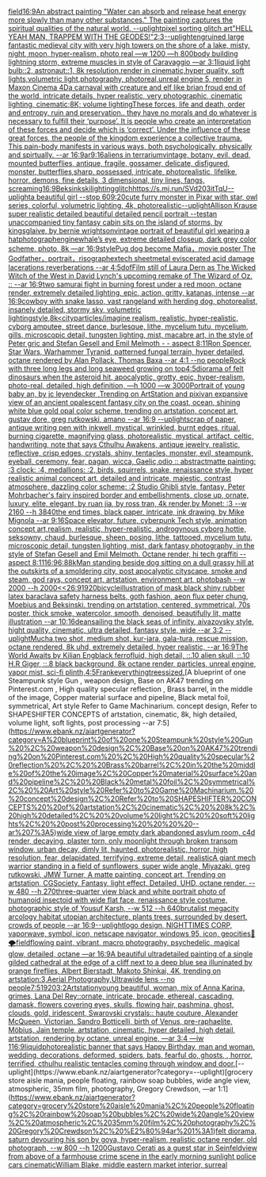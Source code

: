 [field](https://www.ebank.nz/aiartgenerator?category=field)[16:9](https://www.ebank.nz/aiartgenerator?category=16%3A9)[An abstract painting "Water can absorb and release heat energy more slowly than many other substances." The painting captures the spiritual qualities of the natural world. --uplight](https://www.ebank.nz/aiartgenerator?category=An%20abstract%20painting%20%22Water%20can%20absorb%20and%20release%20heat%20energy%20more%20slowly%20than%20many%20other%20substances.%22%20The%20painting%20captures%20the%20spiritual%20qualities%20of%20the%20natural%20world.%20--uplight)[pixel sorting glitch art](https://www.ebank.nz/aiartgenerator?category=pixel%20sorting%20glitch%20art)["HELL YEAH MAN, TRAPPEM WITH THE GEODES!"](https://www.ebank.nz/aiartgenerator?category=%22HELL%20YEAH%20MAN%2C%20TRAPPEM%20WITH%20THE%20GEODES%21%22)[2:3](https://www.ebank.nz/aiartgenerator?category=2%3A3)[--uplight](https://www.ebank.nz/aiartgenerator?category=--uplight)[eng](https://www.ebank.nz/aiartgenerator?category=eng)[ruined large fantastic medieval city with very high towers on the shore of a lake, misty, night, moon, hyper-realism, photo real —w 1200 —h 800](https://www.ebank.nz/aiartgenerator?category=ruined%20large%20fantastic%20medieval%20city%20with%20very%20high%20towers%20on%20the%20shore%20of%20a%20lake%2C%20misty%2C%20night%2C%20moon%2C%20hyper-realism%2C%20photo%20real%20%E2%80%94w%201200%20%E2%80%94h%20800)[body building lightning storm, extreme muscles in style of Caravaggio —ar 3:1](https://www.ebank.nz/aiartgenerator?category=body%20building%20lightning%20storm%2C%20extreme%20muscles%20in%20style%20of%20Caravaggio%20%E2%80%94ar%203%3A1)[liquid light bulb::2, astronaut::1, 8k resolution,render in cinematic,hyper quality, soft lights,volumetric light,photography, photoreal,unreal engine 5, render in Maxon Cinema 4D](https://www.ebank.nz/aiartgenerator?category=liquid%20light%20bulb%3A%3A2%2C%20astronaut%3A%3A1%2C%208k%20resolution%2Crender%20in%20cinematic%2Chyper%20quality%2C%20soft%20lights%2Cvolumetric%20light%2Cphotography%2C%20photoreal%2Cunreal%20engine%205%2C%20render%20in%20Maxon%20Cinema%204D)[a carnaval with creature and elf like brian froud end of the world, intricate details, hyper realistic, very photographic, cinematic lighting, cinematic;8K; volume lighting](https://www.ebank.nz/aiartgenerator?category=a%20carnaval%20with%20creature%20and%20elf%20like%20brian%20froud%20end%20of%20the%20world%2C%20intricate%20details%2C%20hyper%20realistic%2C%20very%20photographic%2C%20cinematic%20lighting%2C%20cinematic%3B8K%3B%20volume%20lighting)[These forces, life and death,  order and entropy, ruin and preservation.. they have no morals and do whatever is necessary to fulfill their ‘purpose’. It is people who create an interpretation of these forces and decide which is ‘correct’.  Under the influence of these great forces, the people of the kingdom experience a collective trauma. This pain-body manifests in various ways, both psychologically, physically and spirtually. --ar 16:9](https://www.ebank.nz/aiartgenerator?category=These%20forces%2C%20life%20and%20death%2C%20%20order%20and%20entropy%2C%20ruin%20and%20preservation..%20they%20have%20no%20morals%20and%20do%20whatever%20is%20necessary%20to%20fulfill%20their%20%E2%80%98purpose%E2%80%99.%20It%20is%20people%20who%20create%20an%20interpretation%20of%20these%20forces%20and%20decide%20which%20is%20%E2%80%98correct%E2%80%99.%20%20Under%20the%20influence%20of%20these%20great%20forces%2C%20the%20people%20of%20the%20kingdom%20experience%20a%20collective%20trauma.%20This%20pain-body%20manifests%20in%20various%20ways%2C%20both%20psychologically%2C%20physically%20and%20spirtually.%20--ar%2016%3A9)[ar9:16](https://www.ebank.nz/aiartgenerator?category=ar9%3A16)[](https://www.ebank.nz/aiartgenerator?category=)[aliens in terrarium](https://www.ebank.nz/aiartgenerator?category=aliens%20in%20terrarium)[vintage, botany, evil, dead, mounted butterflies, antique, fragile, gossamer, delicate, disfigured, monster, butterflies,sharp, possessed, intricate, photorealistic, lifelike, horror, demons, fine details, 3 dimensional, tiny lines, fangs, screaming](https://www.ebank.nz/aiartgenerator?category=vintage%2C%20botany%2C%20evil%2C%20dead%2C%20mounted%20butterflies%2C%20antique%2C%20fragile%2C%20gossamer%2C%20delicate%2C%20disfigured%2C%20monster%2C%20butterflies%2Csharp%2C%20possessed%2C%20intricate%2C%20photorealistic%2C%20lifelike%2C%20horror%2C%20demons%2C%20fine%20details%2C%203%20dimensional%2C%20tiny%20lines%2C%20fangs%2C%20screaming)[16:9](https://www.ebank.nz/aiartgenerator?category=16%3A9)[Beksinkski](https://www.ebank.nz/aiartgenerator?category=Beksinkski)[lighting](https://www.ebank.nz/aiartgenerator?category=lighting)[glitch](https://www.ebank.nz/aiartgenerator?category=glitch)[<https://s.mj.run/SVd203itTqU>](https://www.ebank.nz/aiartgenerator?category=%3Chttps%3A//s.mj.run/SVd203itTqU%3E)[--uplight](https://www.ebank.nz/aiartgenerator?category=--uplight)[a beautiful girl --stop 60](https://www.ebank.nz/aiartgenerator?category=a%20beautiful%20girl%20--stop%2060)[9:20](https://www.ebank.nz/aiartgenerator?category=9%3A20)[cute furry monster in Pixar with star, owl series, colorful, volumetric lighting, 4k, photorealistic](https://www.ebank.nz/aiartgenerator?category=cute%20furry%20monster%20in%20Pixar%20with%20star%2C%20owl%20series%2C%20colorful%2C%20volumetric%20lighting%2C%204k%2C%20photorealistic)[--uplight](https://www.ebank.nz/aiartgenerator?category=--uplight)[Allison Krause super realistic detailed beautiful detailed pencil portrait --test](https://www.ebank.nz/aiartgenerator?category=Allison%20Krause%20super%20realistic%20detailed%20beautiful%20detailed%20pencil%20portrait%20--test)[an unaccompanied tiny fantasy cabin sits on the island of storms, by kingsglaive, by bernie wrightson](https://www.ebank.nz/aiartgenerator?category=an%20unaccompanied%20tiny%20fantasy%20cabin%20sits%20on%20the%20island%20of%20storms%2C%20by%20kingsglaive%2C%20by%20bernie%20wrightson)[vintage portrait of beautiful girl wearing a hat](https://www.ebank.nz/aiartgenerator?category=vintage%20portrait%20of%20beautiful%20girl%20wearing%20a%20hat)[photograph](https://www.ebank.nz/aiartgenerator?category=photograph)[engine](https://www.ebank.nz/aiartgenerator?category=engine)[whale’s eye, extreme detailed closeup, dark grey color scheme, photo, 8k —ar 16:9](https://www.ebank.nz/aiartgenerator?category=whale%E2%80%99s%20eye%2C%20extreme%20detailed%20closeup%2C%20dark%20grey%20color%20scheme%2C%20photo%2C%208k%20%E2%80%94ar%2016%3A9)[style](https://www.ebank.nz/aiartgenerator?category=style)[Pug dog become Mafia，movie poster The Godfather，portrait，risograph](https://www.ebank.nz/aiartgenerator?category=Pug%20dog%20become%20Mafia%EF%BC%8Cmovie%20poster%20The%20Godfather%EF%BC%8Cportrait%EF%BC%8Crisograph)[extech sheetmetal eviscerated acid damage lacerations reverberations --ar 4:5](https://www.ebank.nz/aiartgenerator?category=extech%20sheetmetal%20eviscerated%20acid%20damage%20lacerations%20reverberations%20--ar%204%3A5)[dof](https://www.ebank.nz/aiartgenerator?category=dof)[Film still of Laura Dern as The Wicked Witch of the West in David Lynch's upcoming remake of The Wizard of Oz. :: --ar 16:9](https://www.ebank.nz/aiartgenerator?category=Film%20still%20of%20Laura%20Dern%20as%20The%20Wicked%20Witch%20of%20the%20West%20in%20David%20Lynch%27s%20upcoming%20remake%20of%20The%20Wizard%20of%20Oz.%20%3A%3A%20--ar%2016%3A9)[two samurai fight in burning forest under a red moon, octane render, extremely detailed lighting, epic, action, gritty, katanas, intense --ar 16:9](https://www.ebank.nz/aiartgenerator?category=two%20samurai%20fight%20in%20burning%20forest%20under%20a%20red%20moon%2C%20octane%20render%2C%20extremely%20detailed%20lighting%2C%20epic%2C%20action%2C%20gritty%2C%20katanas%2C%20intense%20--ar%2016%3A9)[cowboy with snake lasso, vast rangeland with herding dog, photorealist, insanely detailed, stormy sky, volumetric lighting](https://www.ebank.nz/aiartgenerator?category=cowboy%20with%20snake%20lasso%2C%20vast%20rangeland%20with%20herding%20dog%2C%20photorealist%2C%20insanely%20detailed%2C%20stormy%20sky%2C%20volumetric%20lighting)[style,8k](https://www.ebank.nz/aiartgenerator?category=style%2C8k)[<city](https://www.ebank.nz/aiartgenerator?category=%3Ccity)[particles](https://www.ebank.nz/aiartgenerator?category=particles)[/imagine realism, realistic, hyper-realistic, cyborg amputee, street dance, burlesque, lithe, mycelium tutu, mycelium, gills, microscopic detail, tungsten lighting, mist, macabre art, in the style of Peter gric and Stefan Gesell and Emil Melmoth - - aspect 8:11](https://www.ebank.nz/aiartgenerator?category=/imagine%20realism%2C%20realistic%2C%20hyper-realistic%2C%20cyborg%20amputee%2C%20street%20dance%2C%20burlesque%2C%20lithe%2C%20mycelium%20tutu%2C%20mycelium%2C%20gills%2C%20microscopic%20detail%2C%20tungsten%20lighting%2C%20mist%2C%20macabre%20art%2C%20in%20the%20style%20of%20Peter%20gric%20and%20Stefan%20Gesell%20and%20Emil%20Melmoth%20-%20-%20aspect%208%3A11)[Ron Spencer, Star Wars, Warhammer Tyranid, patterned fungal terrain, hyper detailed, octane rendered by Alan Pollack, Thomas Baxa --ar 4:1 --no people](https://www.ebank.nz/aiartgenerator?category=Ron%20Spencer%2C%20Star%20Wars%2C%20Warhammer%20Tyranid%2C%20patterned%20fungal%20terrain%2C%20hyper%20detailed%2C%20octane%20rendered%20by%20Alan%20Pollack%2C%20Thomas%20Baxa%20--ar%204%3A1%20--no%20people)[Rock with three long legs and long seaweed growing on top](https://www.ebank.nz/aiartgenerator?category=Rock%20with%20three%20long%20legs%20and%20long%20seaweed%20growing%20on%20top)[4:5](https://www.ebank.nz/aiartgenerator?category=4%3A5)[diorama of felt dinosaurs when the asteroid hit, apocalyptic, grotty, epic, hyper-realism, photo-real, detailed, high definition, —h 1000 —w 3000](https://www.ebank.nz/aiartgenerator?category=diorama%20of%20felt%20dinosaurs%20when%20the%20asteroid%20hit%2C%20apocalyptic%2C%20grotty%2C%20epic%2C%20hyper-realism%2C%20photo-real%2C%20detailed%2C%20high%20definition%2C%20%E2%80%94h%201000%20%E2%80%94w%203000)[Portrait of young baby an, by jc leyendecker ,Trending on ArtStation and pixiv](https://www.ebank.nz/aiartgenerator?category=Portrait%20of%20young%20baby%20an%2C%20by%20jc%20leyendecker%20%2CTrending%20on%20ArtStation%20and%20pixiv)[an expansive view of an ancient opalescent fantasy city on the coast, ocean, shining white blue gold opal color scheme, trending on artstation, concept art, gustav dore, greg rutkowski, amano --ar 16:9 --uplight](https://www.ebank.nz/aiartgenerator?category=an%20expansive%20view%20of%20an%20ancient%20opalescent%20fantasy%20city%20on%20the%20coast%2C%20ocean%2C%20shining%20white%20blue%20gold%20opal%20color%20scheme%2C%20trending%20on%20artstation%2C%20concept%20art%2C%20gustav%20dore%2C%20greg%20rutkowski%2C%20amano%20--ar%2016%3A9%20--uplight)[scrap of paper, antique writing pen with inkwell, mystical, wrinkled, burnt edges, ritual, burning cigarette, magnifying glass, photorealistic, mystical, artifact, celtic, handwriting, note that says Cthulhu Awakens, antique jewelry, realistic, reflective, crisp edges, crystals, shiny, tentacles, monster, evil, steampunk, eyeball, ceremony, fear, pagan, wicca, Gaelic,](https://www.ebank.nz/aiartgenerator?category=scrap%20of%20paper%2C%20antique%20writing%20pen%20with%20inkwell%2C%20mystical%2C%20wrinkled%2C%20burnt%20edges%2C%20ritual%2C%20burning%20cigarette%2C%20magnifying%20glass%2C%20photorealistic%2C%20mystical%2C%20artifact%2C%20celtic%2C%20handwriting%2C%20note%20that%20says%20Cthulhu%20Awakens%2C%20antique%20jewelry%2C%20realistic%2C%20reflective%2C%20crisp%20edges%2C%20crystals%2C%20shiny%2C%20tentacles%2C%20monster%2C%20evil%2C%20steampunk%2C%20eyeball%2C%20ceremony%2C%20fear%2C%20pagan%2C%20wicca%2C%20Gaelic%2C)[odio :: abstract](https://www.ebank.nz/aiartgenerator?category=odio%20%3A%3A%20abstract)[matte painting: :3 clock: :4, medallions: :2, birds, squirrels, snake, renaissance style, hyper realistic animal concept art, detailed and intricate, majestic, contrast atmosphere, dazzling color scheme: :2 Studio Ghibli style, fantasy, Peter Mohrbacher's fairy inspired border and embellishments, close up, ornate, luxury, elite, elegant, by ruan jia, by ross tran, 4k render,by Monet: :3 --w 2160 --h 3840](https://www.ebank.nz/aiartgenerator?category=matte%20painting%3A%20%3A3%20clock%3A%20%3A4%2C%20medallions%3A%20%3A2%2C%20birds%2C%20squirrels%2C%20snake%2C%20renaissance%20style%2C%20hyper%20realistic%20animal%20concept%20art%2C%20detailed%20and%20intricate%2C%20majestic%2C%20contrast%20atmosphere%2C%20dazzling%20color%20scheme%3A%20%3A2%20Studio%20Ghibli%20style%2C%20fantasy%2C%20Peter%20Mohrbacher%27s%20fairy%20inspired%20border%20and%20embellishments%2C%20close%20up%2C%20ornate%2C%20luxury%2C%20elite%2C%20elegant%2C%20by%20ruan%20jia%2C%20by%20ross%20tran%2C%204k%20render%2Cby%20Monet%3A%20%3A3%20--w%202160%20--h%203840)[the end times, black paper, intricate, ink drawing, by Mike Mignola --ar 9:16](https://www.ebank.nz/aiartgenerator?category=the%20end%20times%2C%20black%20paper%2C%20intricate%2C%20ink%20drawing%2C%20by%20Mike%20Mignola%20--ar%209%3A16)[Space elevator, future, cyberpunk Tech style, animation concept art,](https://www.ebank.nz/aiartgenerator?category=Space%20elevator%2C%20future%2C%20cyberpunk%20Tech%20style%2C%20animation%20concept%20art%2C)[realism, realistic, hyper-realistic, androgynous cyborg hottie, seksowny, chaud, burlesque, sheen, posing, lithe, tattooed, mycelium tutu, microscopic detail, tungsten lighting, mist, dark fantasy photography, in the style of Stefan Gesell and Emil Melmoth. Octane render, hi tech graffiti  --aspect 8:11](https://www.ebank.nz/aiartgenerator?category=realism%2C%20realistic%2C%20hyper-realistic%2C%20androgynous%20cyborg%20hottie%2C%20seksowny%2C%20chaud%2C%20burlesque%2C%20sheen%2C%20posing%2C%20lithe%2C%20tattooed%2C%20mycelium%20tutu%2C%20microscopic%20detail%2C%20tungsten%20lighting%2C%20mist%2C%20dark%20fantasy%20photography%2C%20in%20the%20style%20of%20Stefan%20Gesell%20and%20Emil%20Melmoth.%20Octane%20render%2C%20hi%20tech%20graffiti%20%20--aspect%208%3A11)[16:9](https://www.ebank.nz/aiartgenerator?category=16%3A9)[6:8](https://www.ebank.nz/aiartgenerator?category=6%3A8)[8k](https://www.ebank.nz/aiartgenerator?category=8k)[Man standing beside dog sitting on a dull grassy hill at the outskirts of a smoldering city, post apocalyptic cityscape, smoke and steam, god rays, concept art, artstation, environment art, photobash --w 2000 --h 2000](https://www.ebank.nz/aiartgenerator?category=Man%20standing%20beside%20dog%20sitting%20on%20a%20dull%20grassy%20hill%20at%20the%20outskirts%20of%20a%20smoldering%20city%2C%20post%20apocalyptic%20cityscape%2C%20smoke%20and%20steam%2C%20god%20rays%2C%20concept%20art%2C%20artstation%2C%20environment%20art%2C%20photobash%20--w%202000%20--h%202000)[<<26:9](https://www.ebank.nz/aiartgenerator?category=%3C%3C26%3A9)[1920](https://www.ebank.nz/aiartgenerator?category=1920)[bicycle](https://www.ebank.nz/aiartgenerator?category=bicycle)[illustration of mask black shiny rubber latex baraclava safety harness belts, goth fashion, aeon flux peter chung, Moebius and Beksinski. trending on artstation, centered, symmetrical, 70s poster, thick smoke, watercolor, smooth, denoised, beautifully lit, matte illustration --ar 10:16](https://www.ebank.nz/aiartgenerator?category=illustration%20of%20mask%20black%20shiny%20rubber%20latex%20baraclava%20safety%20harness%20belts%2C%20goth%20fashion%2C%20aeon%20flux%20peter%20chung%2C%20Moebius%20and%20Beksinski.%20trending%20on%20artstation%2C%20centered%2C%20symmetrical%2C%2070s%20poster%2C%20thick%20smoke%2C%20watercolor%2C%20smooth%2C%20denoised%2C%20beautifully%20lit%2C%20matte%20illustration%20--ar%2010%3A16)[dean](https://www.ebank.nz/aiartgenerator?category=dean)[sailing the black seas of infinity, aivazovsky style, hight quality, cinematic, ultra detailed, fantasy style, wide --ar 3:2 --uplight](https://www.ebank.nz/aiartgenerator?category=sailing%20the%20black%20seas%20of%20infinity%2C%20aivazovsky%20style%2C%20hight%20quality%2C%20cinematic%2C%20ultra%20detailed%2C%20fantasy%20style%2C%20wide%20--ar%203%3A2%20--uplight)[Mucha,](https://www.ebank.nz/aiartgenerator?category=Mucha%2C)[two shot, medium shot, kur-jara, gala-tura, rescue mission, octane rendered, 8k uhd, extremely detailed,  hyper realistic,  --ar 16:9](https://www.ebank.nz/aiartgenerator?category=two%20shot%2C%20medium%20shot%2C%20kur-jara%2C%20gala-tura%2C%20rescue%20mission%2C%20octane%20rendered%2C%208k%20uhd%2C%20extremely%20detailed%2C%20%20hyper%20realistic%2C%20%20--ar%2016%3A9)[The World Awaits by Kilian Eng](https://www.ebank.nz/aiartgenerator?category=The%20World%20Awaits%20by%20Kilian%20Eng)[black ferrofluid, high detail, ::.10 alien skull, ::.10 H.R Giger, ::.8 black background, 8k octane render, particles, unreal engine, vapor mist, sci-fi plinth,](https://www.ebank.nz/aiartgenerator?category=black%20ferrofluid%2C%20high%20detail%2C%20%3A%3A.10%20alien%20skull%2C%20%3A%3A.10%20H.R%20Giger%2C%20%3A%3A.8%20black%20background%2C%208k%20octane%20render%2C%20particles%2C%20unreal%20engine%2C%20vapor%20mist%2C%20sci-fi%20plinth%2C)[4:5](https://www.ebank.nz/aiartgenerator?category=4%3A5)[Frank](https://www.ebank.nz/aiartgenerator?category=Frank)[everything](https://www.ebank.nz/aiartgenerator?category=everything)[trees](https://www.ebank.nz/aiartgenerator?category=trees)[sized.](https://www.ebank.nz/aiartgenerator?category=sized.)[A blueprint of one Steampunk style Gun , weapon design, Base on AK47 trending on Pinterest.com , High quality specular reflection ,  Brass barrel, in the middle of the image, Copper material surface and pipeline,  Black metal foil, symmetrical,  Art style Refer to Game Machinarium.  concept design, Refer to SHAPESHIFTER CONCEPTS  of artstation, cinematic,  8k, high detailed,  volume light,  soft lights,  post processing    --ar 7:5](https://www.ebank.nz/aiartgenerator?category=A%20blueprint%20of%20one%20Steampunk%20style%20Gun%20%2C%20weapon%20design%2C%20Base%20on%20AK47%20trending%20on%20Pinterest.com%20%2C%20High%20quality%20specular%20reflection%20%2C%20%20Brass%20barrel%2C%20in%20the%20middle%20of%20the%20image%2C%20Copper%20material%20surface%20and%20pipeline%2C%20%20Black%20metal%20foil%2C%20symmetrical%2C%20%20Art%20style%20Refer%20to%20Game%20Machinarium.%20%20concept%20design%2C%20Refer%20to%20SHAPESHIFTER%20CONCEPTS%20%20of%20artstation%2C%20cinematic%2C%20%208k%2C%20high%20detailed%2C%20%20volume%20light%2C%20%20soft%20lights%2C%20%20post%20processing%20%20%20%20--ar%207%3A5)[wide view of large empty dark abandoned asylum room, c4d render, decaying, plaster torn, only moonlight through broken transom window, urban decay, dimly lit,  haunted, photorealistic, horror, high resolution, fear, delapidated, terrifying, extreme detail, realistic](https://www.ebank.nz/aiartgenerator?category=wide%20view%20of%20large%20empty%20dark%20abandoned%20asylum%20room%2C%20c4d%20render%2C%20decaying%2C%20plaster%20torn%2C%20only%20moonlight%20through%20broken%20transom%20window%2C%20urban%20decay%2C%20dimly%20lit%2C%20%20haunted%2C%20photorealistic%2C%20horror%2C%20high%20resolution%2C%20fear%2C%20delapidated%2C%20terrifying%2C%20extreme%20detail%2C%20realistic)[A giant mech warrior standing in a field of sunflowers, super wide angle, Miyazaki, greg rutkowski, JMW Turner, A matte painting, concept art, Trending on artstation, CGSociety, Fantasy, light effect, Detailed, UHD, octane render. --w 480 --h 270](https://www.ebank.nz/aiartgenerator?category=A%20giant%20mech%20warrior%20standing%20in%20a%20field%20of%20sunflowers%2C%20super%20wide%20angle%2C%20Miyazaki%2C%20greg%20rutkowski%2C%20JMW%20Turner%2C%20A%20matte%20painting%2C%20concept%20art%2C%20Trending%20on%20artstation%2C%20CGSociety%2C%20Fantasy%2C%20light%20effect%2C%20Detailed%2C%20UHD%2C%20octane%20render.%20--w%20480%20--h%20270)[three-quarter view black and white portrait photo of humanoid insectoid with wide flat face, renaissance style costume, photographic style of Yousuf Karsh, --w 512 --h 640](https://www.ebank.nz/aiartgenerator?category=three-quarter%20view%20black%20and%20white%20portrait%20photo%20of%20humanoid%20insectoid%20with%20wide%20flat%20face%2C%20renaissance%20style%20costume%2C%20photographic%20style%20of%20Yousuf%20Karsh%2C%20--w%20512%20--h%20640)[brutalist megacity arcology habitat utopian architecture, plants trees, surrounded by desert, crowds of people --ar 16:9](https://www.ebank.nz/aiartgenerator?category=brutalist%20megacity%20arcology%20habitat%20utopian%20architecture%2C%20plants%20trees%2C%20surrounded%20by%20desert%2C%20crowds%20of%20people%20--ar%2016%3A9)[--uplight](https://www.ebank.nz/aiartgenerator?category=--uplight)[logo design, NIGHTTIMES CORP, vaporwave, symbol, icon, netscape navigator, windows 95, icon, geocities](https://www.ebank.nz/aiartgenerator?category=logo%20design%2C%20NIGHTTIMES%20CORP%2C%20vaporwave%2C%20symbol%2C%20icon%2C%20netscape%20navigator%2C%20windows%2095%2C%20icon%2C%20geocities)[🐉🌪](https://www.ebank.nz/aiartgenerator?category=%F0%9F%90%89%F0%9F%8C%AA)[field](https://www.ebank.nz/aiartgenerator?category=field)[flowing paint, vibrant, macro photography, psychedelic, magical glow, detailed, octane —ar 16:9](https://www.ebank.nz/aiartgenerator?category=flowing%20paint%2C%20vibrant%2C%20macro%20photography%2C%20psychedelic%2C%20magical%20glow%2C%20detailed%2C%20octane%20%E2%80%94ar%2016%3A9)[A beautiful ultradetailed painting of a single gilded cathedral at the edge of a cliff next to a deep blue sea illuninated by orange fireflies, Albert Bierstadt, Makoto Shinkai, 4K, trending on artstation:3,Aerial Photography,Ultrawide lens --no people](https://www.ebank.nz/aiartgenerator?category=A%20beautiful%20ultradetailed%20painting%20of%20a%20single%20gilded%20cathedral%20at%20the%20edge%20of%20a%20cliff%20next%20to%20a%20deep%20blue%20sea%20illuninated%20by%20orange%20fireflies%2C%20Albert%20Bierstadt%2C%20Makoto%20Shinkai%2C%204K%2C%20trending%20on%20artstation%3A3%2CAerial%20Photography%2CUltrawide%20lens%20--no%20people)[7:5](https://www.ebank.nz/aiartgenerator?category=7%3A5)[1920](https://www.ebank.nz/aiartgenerator?category=1920)[3:2](https://www.ebank.nz/aiartgenerator?category=3%3A2)[Artstation](https://www.ebank.nz/aiartgenerator?category=Artstation)[young beautiful, woman, mix of Anna Karina, grimes, Lana Del Rey::ornate, intricate, brocade, ethereal, cascading, damask, flowers covering eyes, skulls, flowing hair, pashmina, ghost, clouds, gold, iridescent, Swarovski crystals:: haute couture, Alexander McQueen, Victorian, Sandro Botticelli, birth of Venus, pre-raphaelite, Möbius, Jain temple, artstation, cinematic, hyper detailed, high detail, artstation, rendering by octane, unreal engine, —ar 3:4 —iw 1](https://www.ebank.nz/aiartgenerator?category=young%20beautiful%2C%20woman%2C%20mix%20of%20Anna%20Karina%2C%20grimes%2C%20Lana%20Del%20Rey%3A%3Aornate%2C%20intricate%2C%20brocade%2C%20ethereal%2C%20cascading%2C%20damask%2C%20flowers%20covering%20eyes%2C%20skulls%2C%20flowing%20hair%2C%20pashmina%2C%20ghost%2C%20clouds%2C%20gold%2C%20iridescent%2C%20Swarovski%20crystals%3A%3A%20haute%20couture%2C%20Alexander%20McQueen%2C%20Victorian%2C%20Sandro%20Botticelli%2C%20birth%20of%20Venus%2C%20pre-raphaelite%2C%20M%C3%B6bius%2C%20Jain%20temple%2C%20artstation%2C%20cinematic%2C%20hyper%20detailed%2C%20high%20detail%2C%20artstation%2C%20rendering%20by%20octane%2C%20unreal%20engine%2C%20%E2%80%94ar%203%3A4%20%E2%80%94iw%201)[16:9](https://www.ebank.nz/aiartgenerator?category=16%3A9)[liquid](https://www.ebank.nz/aiartgenerator?category=liquid)[photorealistic banner that says Happy Birthday, man and woman, wedding, decorations, deformed, spiders, bats, fearful  do, ghosts, , horror, terrified, cthulhu realistic tentacles coming through window and door.](https://www.ebank.nz/aiartgenerator?category=photorealistic%20banner%20that%20says%20Happy%20Birthday%2C%20man%20and%20woman%2C%20wedding%2C%20decorations%2C%20deformed%2C%20spiders%2C%20bats%2C%20fearful%20%20do%2C%20ghosts%2C%20%2C%20horror%2C%20terrified%2C%20cthulhu%20realistic%20tentacles%20coming%20through%20window%20and%20door.)[--uplight](https://www.ebank.nz/aiartgenerator?category=--uplight)[grocery store aisle mania, people floating, rainbow soap bubbles, wide angle view, atmospheric, 35mm film, photography, Gregory Crewdson, —ar 1:1](https://www.ebank.nz/aiartgenerator?category=grocery%20store%20aisle%20mania%2C%20people%20floating%2C%20rainbow%20soap%20bubbles%2C%20wide%20angle%20view%2C%20atmospheric%2C%2035mm%20film%2C%20photography%2C%20Gregory%20Crewdson%2C%20%E2%80%94ar%201%3A1)[felt diorama, saturn devouring his son by goya, hyper-realism, realistic octane render, old photograph, --w 800 --h 1200](https://www.ebank.nz/aiartgenerator?category=felt%20diorama%2C%20saturn%20devouring%20his%20son%20by%20goya%2C%20hyper-realism%2C%20realistic%20octane%20render%2C%20old%20photograph%2C%20--w%20800%20--h%201200)[Gustavo Cerati as a guest star in Seinfeld](https://www.ebank.nz/aiartgenerator?category=Gustavo%20Cerati%20as%20a%20guest%20star%20in%20Seinfeld)[view from above of a farmhouse crime scene in the early morning sunlight police cars cinematic](https://www.ebank.nz/aiartgenerator?category=view%20from%20above%20of%20a%20farmhouse%20crime%20scene%20in%20the%20early%20morning%20sunlight%20police%20cars%20cinematic)[William Blake, middle eastern market interior, surreal](https://www.ebank.nz/aiartgenerator?category=William%20Blake%2C%20middle%20eastern%20market%20interior%2C%20surreal)